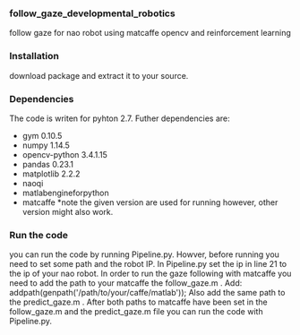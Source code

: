 ### follow_gaze_developmental_robotics
follow gaze for nao robot using matcaffe opencv and reinforcement learning


### Installation
download package and extract it to your source. 

### Dependencies
The code is writen for pyhton 2.7. Futher dependencies are:
- gym 0.10.5
- numpy 1.14.5
- opencv-python 3.4.1.15
- pandas 0.23.1
- matplotlib 2.2.2
- naoqi
- matlabengineforpython 
- matcaffe
*note the given version are used for running however, other version might also work.

### Run the code
you can run the code by running Pipeline.py. Howver, before running you need to set some path and the robot IP.
In Pipeline.py set the ip in line 21 to the ip of your nao robot. 
In order to run the gaze following with matcaffe you need to add the path to your matcaffe the follow_gaze.m .
Add: addpath(genpath('/path/to/your/caffe/matlab'));
Also add the same path to the predict_gaze.m .
After both paths to matcaffe have been set in the follow_gaze.m and the predict_gaze.m file you can run the
code with Pipeline.py.  

